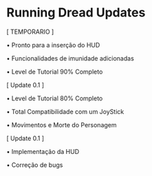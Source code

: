 # Running Dread Updates

[ TEMPORARIO ]

• Pronto para a inserção do HUD

• Funcionalidades de imunidade adicionadas

• Level de Tutorial 90% Completo

[ Update 0.1 ]

• Level de Tutorial 80% Completo

• Total Compatibilidade com um JoyStick

• Movimentos e Morte do Personagem

[ Update 0.1 ]

• Implementação da HUD

• Correção de bugs
